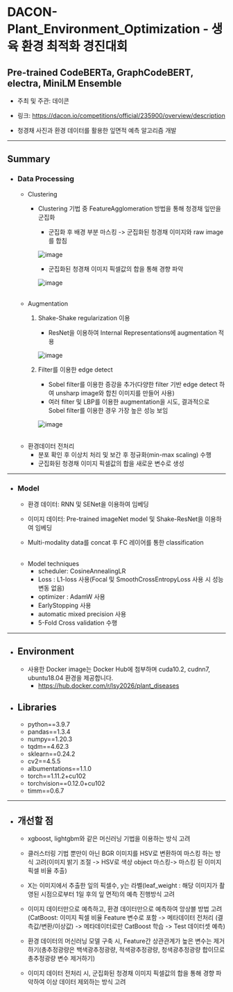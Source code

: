 # DACON-Plant_Environment_Optimization - 생육 환경 최적화 경진대회

## Pre-trained CodeBERTa, GraphCodeBERT, electra, MiniLM Ensemble

+ 주최 및 주관: 데이콘 
+ 링크: https://dacon.io/competitions/official/235900/overview/description

+ 청경채 사진과 환경 데이터를 활용한 잎면적 예측 알고리즘 개발

----
## Summary
+ ### Data Processing

    + Clustering
      + Clustering 기법 중 FeatureAgglomeration 방법을 통해 청경채 잎만을 군집화
          + 군집화 후 배경 부분 마스킹 -> 군집화된 청경채 이미지와 raw image를 합침
          
          ![image](https://user-images.githubusercontent.com/30611947/191727281-25a056f2-9dab-49ce-ab6e-125bde3420b3.png)

          
          + 군집화된 청경채 이미지 픽셀값의 합을 통해 경향 파악
          

          ![image](https://user-images.githubusercontent.com/30611947/191729693-c081c61b-637f-49af-be37-050891bbfc2d.png)

  </br>

    + Augmentation
      1. Shake-Shake regularization 이용
          + ResNet을 이용하여 Internal Representations에 augmentation 적용
          
          ![image](https://user-images.githubusercontent.com/30611947/191730879-1b2eaee1-5b00-4472-a0c0-23cb379b0a06.png)

      
      2. Filter를 이용한 edge detect
          + Sobel filter를 이용한 증강을 추가(다양한 filter 기반 edge detect 하여 unsharp image와 합친 이미지를 만들어 사용)
          + 여러 filter 및 LBP를 이용한 augmentation을 시도, 결과적으로 Sobel filter를 이용한 경우 가장 높은 성능 보임
          
          ![image](https://user-images.githubusercontent.com/30611947/191729969-0293b0a2-4849-4e2b-8b5c-0e24459f3b55.png)
          
  </br>

    + 환경데이터 전처리
      + 분포 확인 후 이상치 처리 및 보간 후 정규화(min-max scaling) 수행
      + 군집화된 청경채 이미지 픽셀값의 합을 새로운 변수로 생성
      
----
  
+ ### Model
    + 환경 데이터: RNN 및 SENet을 이용하여 임베딩

    + 이미지 데이터: Pre-trained imageNet model 및 Shake-ResNet을 이용하여 임베딩

    + Multi-modality data를 concat 후 FC 레이어를 통한 classification

  </br>

    + Model techniques
      + scheduler: CosineAnnealingLR
      + Loss : L1-loss 사용(Focal 및 SmoothCrossEntropyLoss 사용 시 성능 변동 없음)
      + optimizer : AdamW 사용
      + EarlyStopping 사용
      + automatic mixed precision 사용
      + 5-Fold Cross validation 수행

----

+ ## Environment 
  + 사용한 Docker image는 Docker Hub에 첨부하며 cuda10.2, cudnn7, ubuntu18.04 환경을 제공합니다.
    + https://hub.docker.com/r/lsy2026/plant_diseases
  
  
+ ## Libraries
  + python==3.9.7
  + pandas==1.3.4
  + numpy==1.20.3
  + tqdm==4.62.3
  + sklearn==0.24.2
  + cv2==4.5.5
  + albumentations==1.1.0
  + torch==1.11.2+cu102
  + torchvision==0.12.0+cu102
  + timm==0.6.7

---- 

+ ## 개선할 점
  
  + xgboost, lightgbm와 같은 머신러닝 기법을 이용하는 방식 고려
  + 클러스터링 기법 뿐만이 아닌 BGR 이미지를 HSV로 변환하여 마스킹 하는 방식 고려(이미지 밝기 조절 -> HSV로 색상 object 마스킹-> 마스킹 된 이미지 픽셀 비율 추출)
  + X는 이미지에서 추출한 잎의 픽셀수, y는 라벨(leaf_weight : 해당 이미지가 촬영된 시점으로부터 1일 후의 잎 면적)의 예측 진행방식 고려
  + 이미지 데이터만으로 예측하고, 환경 데이터만으로 예측하여 앙상블 방법 고려(CatBoost: 이미지 픽셀 비율 Feature 변수로 포함 -> 메타데이터 전처리 (결측값/변환/이상값) -> 메타데이터로만 CatBoost 학습 -> Test 데이터셋 예측)
  + 환경 데이터의 머신러닝 모델 구축 시, Feature간 상관관계가 높은 변수는 제거하기(총추정광량은 백색광추정광량, 적색광추정광량, 청색광추정광량 합이므로 총추정광량 변수 제거하기)

  + 이미지 데이터 전처리 시, 군집화된 청경채 이미지 픽셀값의 합을 통해 경향 파악하여 이상 데이터 제외하는 방식 고려

